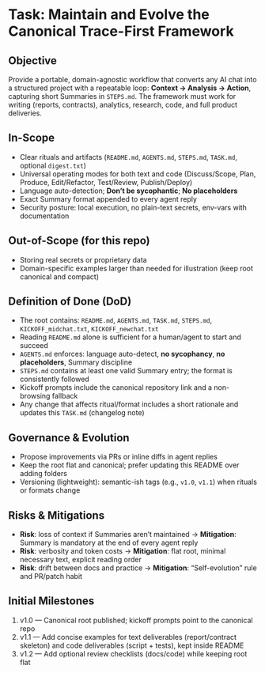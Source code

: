 # Task: Maintain and Evolve the Canonical Trace-First Framework

## Objective
Provide a portable, domain-agnostic workflow that converts any AI chat into a structured project with a repeatable loop: **Context → Analysis → Action**, capturing short Summaries in `STEPS.md`. The framework must work for writing (reports, contracts), analytics, research, code, and full product deliveries.

## In-Scope
- Clear rituals and artifacts (`README.md`, `AGENTS.md`, `STEPS.md`, `TASK.md`, optional `digest.txt`)
- Universal operating modes for both text and code (Discuss/Scope, Plan, Produce, Edit/Refactor, Test/Review, Publish/Deploy)
- Language auto-detection; **Don’t be sycophantic**; **No placeholders**
- Exact Summary format appended to every agent reply
- Security posture: local execution, no plain-text secrets, env-vars with documentation

## Out-of-Scope (for this repo)
- Storing real secrets or proprietary data
- Domain-specific examples larger than needed for illustration (keep root canonical and compact)

## Definition of Done (DoD)
- The root contains: `README.md`, `AGENTS.md`, `TASK.md`, `STEPS.md`, `KICKOFF_midchat.txt`, `KICKOFF_newchat.txt`
- Reading `README.md` alone is sufficient for a human/agent to start and succeed
- `AGENTS.md` enforces: language auto-detect, **no sycophancy**, **no placeholders**, Summary discipline
- `STEPS.md` contains at least one valid Summary entry; the format is consistently followed
- Kickoff prompts include the canonical repository link and a non-browsing fallback
- Any change that affects ritual/format includes a short rationale and updates this `TASK.md` (changelog note)

## Governance & Evolution
- Propose improvements via PRs or inline diffs in agent replies
- Keep the root flat and canonical; prefer updating this README over adding folders
- Versioning (lightweight): semantic-ish tags (e.g., `v1.0`, `v1.1`) when rituals or formats change

## Risks & Mitigations
- **Risk**: loss of context if Summaries aren’t maintained → **Mitigation**: Summary is mandatory at the end of every agent reply
- **Risk**: verbosity and token costs → **Mitigation**: flat root, minimal necessary text, explicit reading order
- **Risk**: drift between docs and practice → **Mitigation**: “Self-evolution” rule and PR/patch habit

## Initial Milestones
1) v1.0 — Canonical root published; kickoff prompts point to the canonical repo
2) v1.1 — Add concise examples for text deliverables (report/contract skeleton) and code deliverables (script + tests), kept inside README
3) v1.2 — Add optional review checklists (docs/code) while keeping root flat
